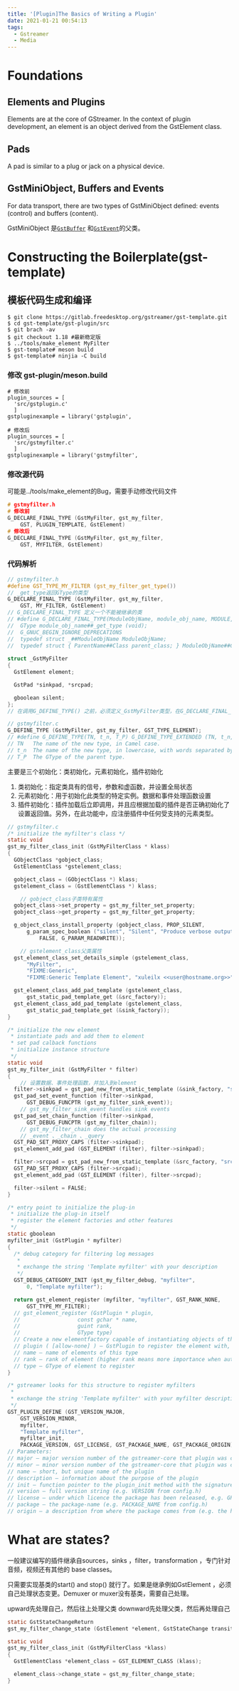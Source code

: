 ```yaml
---
title: '[Plugin]The Basics of Writing a Plugin'
date: 2021-01-21 00:54:13
tags:
  - Gstreamer
  - Media
---
```

# Foundations

## Elements and Plugins

Elements are at the core of GStreamer. In the context of plugin development, an element is an object derived from the GstElement class. 

## Pads

 A pad is similar to a plug or jack on a physical device.

## GstMiniObject, Buffers and Events

For data transport, there are two types of GstMiniObject defined: events (control) and buffers (content).

GstMiniObject 是[`GstBuffer`](https://gstreamer.freedesktop.org/documentation/gstreamer/gstbuffer.html#GstBuffer) 和[`GstEvent`](https://gstreamer.freedesktop.org/documentation/gstreamer/gstevent.html#GstEvent)的父类。

# Constructing the Boilerplate(gst-template)
## 模板代码生成和编译
```
$ git clone https://gitlab.freedesktop.org/gstreamer/gst-template.git
$ cd gst-template/gst-plugin/src
$ git brach -av
$ git checkout 1.18 #最新稳定版
$ ../tools/make_element MyFilter
$ gst-template# meson build
$ gst-template# ninjia -C build
```
### 修改 gst-plugin/meson.build

```text
# 修改前
plugin_sources = [
  'src/gstplugin.c'
  ]
gstpluginexample = library('gstplugin',

# 修改后
plugin_sources = [
  'src/gstmyfilter.c'
  ]
gstpluginexample = library('gstmyfilter',
```
### 修改源代码
可能是../tools/make_element的Bug，需要手动修改代码文件
```C
# gstmyfilter.h
# 修改前
G_DECLARE_FINAL_TYPE (GstMyFilter, gst_my_filter,
    GST, PLUGIN_TEMPLATE, GstElement)
# 修改后
G_DECLARE_FINAL_TYPE (GstMyFilter, gst_my_filter,
    GST, MYFILTER, GstElement)
```
### 代码解析
```c
// gstmyfilter.h
#define GST_TYPE_MY_FILTER (gst_my_filter_get_type())
// _get_type返回GType的类型
G_DECLARE_FINAL_TYPE (GstMyFilter, gst_my_filter,
    GST, MY_FILTER, GstElement)
// G_DECLARE_FINAL_TYPE 定义一个不能被继承的类
// #define G_DECLARE_FINAL_TYPE(ModuleObjName, module_obj_name, MODULE, OBJ_NAME, ParentName) \
//  GType module_obj_name##_get_type (void);                                                               \
//  G_GNUC_BEGIN_IGNORE_DEPRECATIONS                                                                       \
//  typedef struct _##ModuleObjName ModuleObjName;                                                         \
//  typedef struct { ParentName##Class parent_class; } ModuleObjName##Class;  
    
struct _GstMyFilter
{
  GstElement element;

  GstPad *sinkpad, *srcpad;

  gboolean silent;
};
// 在调用G_DEFINE_TYPE() 之前，必须定义_GstMyFilter类型，在G_DECLARE_FINAL_TYPE中被自动定义为GstMyFilter

// gstmyfilter.c
G_DEFINE_TYPE (GstMyFilter, gst_my_filter, GST_TYPE_ELEMENT);
// #define G_DEFINE_TYPE(TN, t_n, T_P) G_DEFINE_TYPE_EXTENDED (TN, t_n, T_P, 0, {})
// TN	The name of the new type, in Camel case.
// t_n	The name of the new type, in lowercase, with words separated by '_'.
// T_P	The GType of the parent type.
```
主要是三个初始化：类初始化，元素初始化，插件初始化
1. 类初始化：指定类具有的信号，参数和虚函数，并设置全局状态
2. 元素初始化：用于初始化此类型的特定实例。数据和事件处理函数设置
3. 插件初始化：插件加载后立即调用，并且应根据加载的插件是否正确初始化了设置返回值。另外，在此功能中，应注册插件中任何受支持的元素类型。

```c
// gstmyfilter.c
/* initialize the myfilter's class */
static void
gst_my_filter_class_init (GstMyFilterClass * klass)
{
  GObjectClass *gobject_class;
  GstElementClass *gstelement_class;

  gobject_class = (GObjectClass *) klass;
  gstelement_class = (GstElementClass *) klass;

    // gobject_class子类特有属性
  gobject_class->set_property = gst_my_filter_set_property;
  gobject_class->get_property = gst_my_filter_get_property;

  g_object_class_install_property (gobject_class, PROP_SILENT,
      g_param_spec_boolean ("silent", "Silent", "Produce verbose output ?",
          FALSE, G_PARAM_READWRITE));

    // gstelement_class父类属性
  gst_element_class_set_details_simple (gstelement_class,
      "MyFilter",
      "FIXME:Generic",
      "FIXME:Generic Template Element", "xuleilx <<user@hostname.org>>");

  gst_element_class_add_pad_template (gstelement_class,
      gst_static_pad_template_get (&src_factory));
  gst_element_class_add_pad_template (gstelement_class,
      gst_static_pad_template_get (&sink_factory));
}

/* initialize the new element
 * instantiate pads and add them to element
 * set pad calback functions
 * initialize instance structure
 */
static void
gst_my_filter_init (GstMyFilter * filter)
{
    // 设置数据、事件处理函数，并加入到element
  filter->sinkpad = gst_pad_new_from_static_template (&sink_factory, "sink");
  gst_pad_set_event_function (filter->sinkpad,
      GST_DEBUG_FUNCPTR (gst_my_filter_sink_event));
    // gst_my_filter_sink_event handles sink events
  gst_pad_set_chain_function (filter->sinkpad,
      GST_DEBUG_FUNCPTR (gst_my_filter_chain));
    // gst_my_filter_chain does the actual processing
    // _event 、_chain 、_query 
  GST_PAD_SET_PROXY_CAPS (filter->sinkpad);
  gst_element_add_pad (GST_ELEMENT (filter), filter->sinkpad);

  filter->srcpad = gst_pad_new_from_static_template (&src_factory, "src");
  GST_PAD_SET_PROXY_CAPS (filter->srcpad);
  gst_element_add_pad (GST_ELEMENT (filter), filter->srcpad);

  filter->silent = FALSE;
}

/* entry point to initialize the plug-in
 * initialize the plug-in itself
 * register the element factories and other features
 */
static gboolean
myfilter_init (GstPlugin * myfilter)
{
  /* debug category for filtering log messages
   *
   * exchange the string 'Template myfilter' with your description
   */
  GST_DEBUG_CATEGORY_INIT (gst_my_filter_debug, "myfilter",
      0, "Template myfilter");

  return gst_element_register (myfilter, "myfilter", GST_RANK_NONE,
      GST_TYPE_MY_FILTER);
  // gst_element_register (GstPlugin * plugin,
  //                  const gchar * name,
  //                  guint rank,
  //                  GType type)
  // Create a new elementfactory capable of instantiating objects of the type and add the factory to plugin.
  // plugin ( [allow-none] ) – GstPlugin to register the element with, or NULL for a static element.
  // name – name of elements of this type
  // rank – rank of element (higher rank means more importance when autoplugging)
  // type – GType of element to register
}

/* gstreamer looks for this structure to register myfilters
 *
 * exchange the string 'Template myfilter' with your myfilter description
 */
GST_PLUGIN_DEFINE (GST_VERSION_MAJOR,
    GST_VERSION_MINOR,
    myfilter,
    "Template myfilter",
    myfilter_init,
    PACKAGE_VERSION, GST_LICENSE, GST_PACKAGE_NAME, GST_PACKAGE_ORIGIN)
// Parameters:
// major – major version number of the gstreamer-core that plugin was compiled for
// minor – minor version number of the gstreamer-core that plugin was compiled for
// name – short, but unique name of the plugin
// description – information about the purpose of the plugin
// init – function pointer to the plugin_init method with the signature of static gboolean plugin_init (GstPlugin * plugin).
// version – full version string (e.g. VERSION from config.h)
// license – under which licence the package has been released, e.g. GPL, LGPL.
// package – the package-name (e.g. PACKAGE_NAME from config.h)
// origin – a description from where the package comes from (e.g. the homepage URL)
```

# What are states?

一般建议编写的插件继承自sources，sinks ，filter，transformation ，专门针对音频，视频还有其他的 base classes。

只需要实现基类的start() and stop() 就行了。如果是继承例如GstElement ，必须自己处理状态变更。Demuxer or muxer没有基类，需要自己处理。

upward先处理自己，然后往上处理父类
downward先处理父类，然后再处理自己

```c
static GstStateChangeReturn
gst_my_filter_change_state (GstElement *element, GstStateChange transition);

static void
gst_my_filter_class_init (GstMyFilterClass *klass)
{
  GstElementClass *element_class = GST_ELEMENT_CLASS (klass);

  element_class->change_state = gst_my_filter_change_state;
}

```
